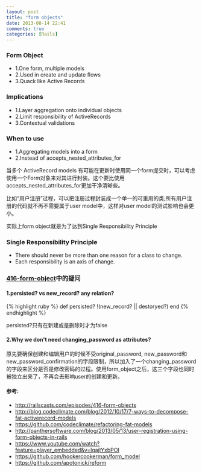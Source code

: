 ```yaml
---
layout: post
title: "form objects"
date: 2013-08-14 22:41
comments: true
categories: [Rails]
---
```


### Form Object
* 1.One form, multiple models
* 2.Used in create and update flows
* 3.Quack like Active Records

### Implications
* 1.Layer aggregation onto individual objects
* 2.Limit responsibility of ActiveRecords
* 3.Contextual validations

### When to use
* 1.Aggregating models into a form
* 2.Instead of accepts_nested_attributes_for

当多个 ActiveRecord models 有可能在更新时使用同一个form提交时，可以考虑使用一个Form对象来对其进行封装。这个要比使用accepts_nested_attributes_for更加干净清晰些。

比如“用户注册”过程，可以把注册过程封装成一个单一的可重用的类;所有用户注册的代码就不再不需要属于user model中，这样对user model的测试影响也会更小。

实际上form object就是为了达到Single Responsibility Principle

### Single Responsibility Principle
* There should never be more than one reason for a class to change.
* Each responsibility is an axis of change.

### [416-form-object](http://railscasts.com/episodes/416-form-objects)中的疑问
#### 1.persisted? vs new_record? any relation?
{% highlight ruby %}
def persisted?
  !(new_record? || destoryed?)
end
{% endhighlight %}

persisted?只有在新建或是删除时才为false

#### 2.Why we don't need changing_password as attributes?
原先要确保创建和编辑用户的时候不受original_password, new_password和new_password_confirmation的字段限制，所以加入了一个changing_password的字段来区分是否是修改密码的过程。使用form_object之后，这三个字段也同时被独立出来了，不再会去影响user的创建和更新。

#### 参考:
* http://railscasts.com/episodes/416-form-objects
* http://blog.codeclimate.com/blog/2012/10/17/7-ways-to-decompose-fat-activerecord-models
* https://github.com/codeclimate/refactoring-fat-models
* http://panthersoftware.com/blog/2013/05/13/user-registration-using-form-objects-in-rails
* https://www.youtube.com/watch?feature=player_embedded&v=IqajIYxbPOI
* https://github.com/hookercookerman/form_model
* https://github.com/apotonick/reform
